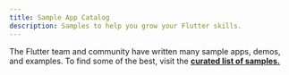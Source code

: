 ```yaml
---
title: Sample App Catalog
description: Samples to help you grow your Flutter skills.
---
```


The Flutter team and community have written many
sample apps, demos, and examples.
To find some of the best, visit the
**[curated list of samples.](https://flutter.github.io/samples)**
